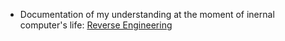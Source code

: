 <!-- TITLE: Documentation -->
<!-- SUBTITLE: All documentations i need to create for understand or remember -->

- Documentation of my understanding at the moment of inernal computer's life: [Reverse Engineering](reverse-engineering.md)


